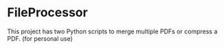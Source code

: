 # FileProcessor
This project has two Python scripts to merge multiple PDFs or compress a PDF. (for personal use)

